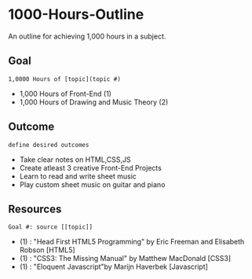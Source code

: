 # 1000-Hours-Outline
An outline for achieving 1,000 hours in a subject. 

## Goal 
`1,0000 Hours of [topic](topic #)`
* 1,000 Hours of Front-End (1)
* 1,000 Hours of Drawing and Music Theory (2)

## Outcome 
`define desired outcomes`
- Take clear notes on HTML,CSS,JS
- Create atleast 3 creative Front-End Projects
- Learn to read and write sheet music
- Play custom sheet music on guitar and piano

## Resources
`Goal #: source [[topic]]`
- (1) : "Head First HTML5 Programming" by Eric Freeman and Elisabeth Robson [HTML5]
- (1) : "CSS3: The Missing Manual" by Matthew MacDonald [CSS3]
- (1) : "Eloquent Javascript"by Marijn Haverbek [Javascript]
